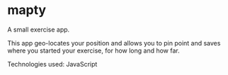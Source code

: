 # mapty
A small exercise app.

This app geo-locates your position and allows you to pin point and saves where you started your exercise, for how long and how far.

Technologies used: JavaScript
